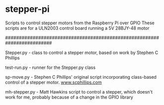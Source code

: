 stepper-pi
==========

Scripts to control stepper motors from the Raspberry Pi over GPIO
These scripts are for a ULN2003 control board running a 5V 28BJY-48 motor

#########################################################################

Stepper.py - class to control a stepper motor, based on work by Stephen C Phillips

test-run.py - runner for the Stepper.py class

sp-move.py - Stephen C Phillips' original script incorporating class-based control of a stepper motor. www.scphillips.com

mh-stepper.py - Matt Hawkins script to control a stepper, which doesn't work for me, probably because of a change in the GPIO library
